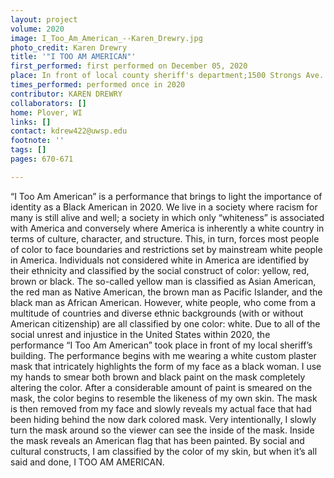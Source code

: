 ```yaml
---
layout: project
volume: 2020
image: I_Too_Am_American_--Karen_Drewry.jpg
photo_credit: Karen Drewry
title: '"I TOO AM AMERICAN"'
first_performed: first performed on December 05, 2020
place: In front of local county sheriff's department;1500 Strongs Ave.
times_performed: performed once in 2020
contributor: KAREN DREWRY
collaborators: []
home: Plover, WI
links: []
contact: kdrew422@uwsp.edu
footnote: ''
tags: []
pages: 670-671

---
```


“I Too Am American” is a performance that brings to light the importance of identity as a Black American in 2020.   We live in a society where racism for many is still alive and well; a society in which only “whiteness” is associated with America and conversely where America is inherently a white country in terms of culture, character, and structure.  This, in turn, forces most people of color to face boundaries and restrictions set by mainstream white people in America. Individuals not considered white in America are identified by their ethnicity and classified by the social construct of color:  yellow, red, brown or black. The so-called yellow man is classified as Asian American, the red man as Native American, the brown man as Pacific Islander, and the black man as African American.   However, white people, who come from a multitude of countries and diverse ethnic backgrounds (with or without American citizenship) are all classified by one color: white.
Due to all of the social unrest and injustice in the United States within 2020, the performance “I Too Am American” took place in front of my local sheriff’s building.  The performance begins with me wearing a white custom plaster mask that intricately highlights the form of my face as a black woman.  I use my hands to smear both brown and black paint on the mask completely altering the color.  After a considerable amount of paint is smeared on the mask, the color begins to resemble the likeness of my own skin.  The mask is then removed from my face and slowly reveals my actual face that had been hiding behind the now dark colored mask. Very intentionally, I slowly turn the mask around so the viewer can see the inside of the mask.  Inside the mask reveals an American flag that has been painted. By social and cultural constructs, I am classified by the color of my skin, but when it’s all said and done, I TOO AM AMERICAN.

